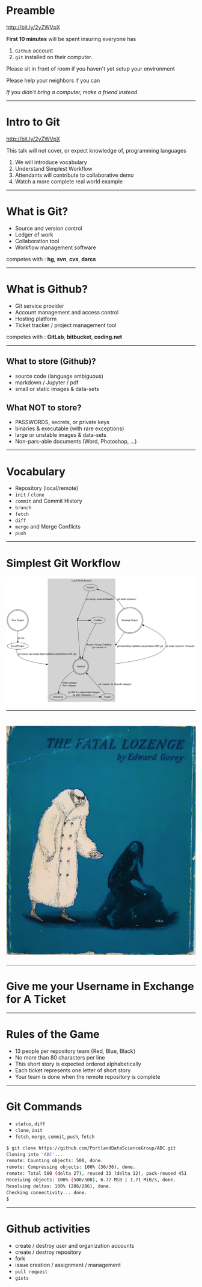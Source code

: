 <!-- $theme: gaia -->

# Preamble
http://bit.ly/2yZWVpX

**First 10 minutes** will be spent insuring everyone has
1. `Github` account
2. `git` installed on their computer.

Please sit in front of room if you haven't yet setup your environment

Please help your neighbors if you can

_If you didn't bring a computer, make a friend instead_

---
# Intro to Git

http://bit.ly/2yZWVpX

This talk will not cover, or expect knowledge of, programming languages

1. We will introduce vocabulary
2. Understand Simplest Workflow
3. Attendants will contribute to collaborative demo
4. Watch a more complete real world example

---
# What is Git?
- Source and version control
- Ledger of work
- Collaboration tool
- Workflow management software

competes with : **hg**, **svn**, **cvs**, **darcs**

---
# What is Github?
- Git service provider
- Account management and access control
- Hosting platform
- Ticket tracker / project management tool

competes with : **GitLab**, **bitbucket**, **coding.net**

---
## What to store (Github)?
- source code (language ambiguous)
- markdown / Jupyter / pdf
- small or static images & data-sets

## What NOT to store?
- PASSWORDS, secrets, or private keys
- binaries & executable (with rare exceptions)
- large or unstable images & data-sets
- Non-pars-able documents (Word, Photoshop, ...)

---
# Vocabulary
- Repository (local/remote)
- `init` / `clone`
- `commit` and Commit History
- `branch`
- `fetch`
- `diff`
- `merge` and Merge Conflicts
- `push`

---
# Simplest Git Workflow
![simplest git workflow](./git.png)

---
# ![The Fatal Lozenge](./lozenge.png)

---
# Give me your Username in Exchange for A Ticket

---
# Rules of the Game
- 13 people per repository team {Red, Blue, Black}
- No more than 80 characters per line
- This short story is expected ordered alphabetically
- Each ticket represents one letter of short story
- Your team is done when the remote repository is complete

---
# Git Commands
- `status`, `diff`
- `clone`, `init`
- `fetch`, `merge`, `commit`, `push`, `fetch`

```bash
$ git clone https://github.com/PortlandDataScienceGroup/ABC.git
Cloning into 'ABC'...
remote: Counting objects: 500, done.
remote: Compressing objects: 100% (36/36), done.
remote: Total 500 (delta 27), reused 33 (delta 12), pack-reused 451
Receiving objects: 100% (500/500), 6.72 MiB | 1.71 MiB/s, done.
Resolving deltas: 100% (286/286), done.
Checking connectivity... done.
$
```

---
# Github activities
- create / destroy user and organization accounts
- create / destroy repository
- fork
- issue creation / assignment / management
- `pull request`
- `gists`
